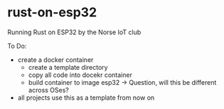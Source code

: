 # rust-on-esp32
Running Rust on ESP32 by the Norse IoT club

To Do:
- create a docker container
  - create a template directory
  - copy all code into docekr container
  - build container to image esp32 -> Question, will this be different across OSes?
- all projects use this as a template from now on
